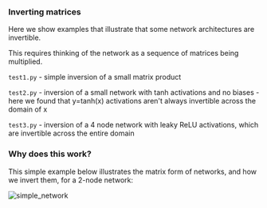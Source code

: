 ### Inverting matrices

Here we show examples that illustrate that some network architectures are invertible.

This requires thinking of the network as a sequence of matrices being multiplied.

`test1.py` - simple inversion of a small matrix product

`test2.py` - inversion of a small network with tanh activations and no biases
           - here we found that y=tanh(x) activations aren't always invertible across the domain of x

`test3.py` - inversion of a 4 node network with leaky ReLU activations, which are invertible across the entire domain

### Why does this work?

This simple  example below illustrates the matrix form of networks, and how we invert them, for a 2-node network:

![simple_network](https://user-images.githubusercontent.com/11083811/181841443-f0cb6114-9d0d-458f-8ac9-36cb7cbd1a27.jpg)
